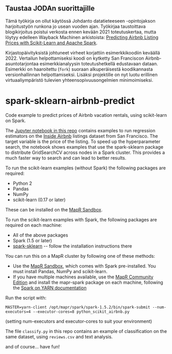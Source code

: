 ## Taustaa JODAn suorittajille

Tämä työkirja on ollut käytössä Johdanto datatieteeseen -opintojakson harjoitustyön runkona jo usean vuoden ajan. Työkirjaa taustoittava blogikirjoitus poistui verkosta ennen kevään 2021 toteutuskertaa, mutta löytyy edelleen Wayback Machinen arkistoista: [Predicting Airbnb Listing Prices with Scikit-Learn and Apache Spark](https://web.archive.org/web/20190807011959/https://mapr.com/blog/predicting-airbnb-listing-prices-scikit-learn-and-apache-spark/). 

Kirjastopäivityksistä johtuneet virheet korjattiin  esimerkkikoodiin keväällä 2022. Vertailun helpottamiseksi koodi on kytketty San Franciscon Airbnb-asuntotarjontaa esimerkkianalyysin toteutushetkellä edustavaan dataan. Esimerkki on haaroitettu (<code>fork</code>) suoraan alkuperäisestä koodikannasta versionhallinnan helpottamiseksi. Lisäksi projektille on nyt luotu erillinen virtuaaliympäristö tulevien yhteensopivuusongelmien minimoimiseksi.

# spark-sklearn-airbnb-predict

Code example to predict prices of Airbnb vacation rentals, using scikit-learn on Spark.

The [Jupyter notebook in this repo](https://github.com/mapr-demos/spark-sklearn-airbnb-predict/blob/master/python_scikit_airbnb.ipynb) contains examples to run regression estimators on the [Inside Airbnb](http://insideairbnb.com/get-the-data.html) listings dataset from San Francisco.  The target variable is the price of the listing.  To speed up the hyperparameter search, the notebook shows examples that use the spark-sklearn package to distribute GridSearchCV across nodes in a Spark cluster.  This provides a much faster way to search and can lead to better results.

To run the scikit-learn examples (without Spark) the following packages are required:
* Python 2
* Pandas
* NumPy
* scikit-learn (0.17 or later)

These can be installed on the [MapR Sandbox](https://www.mapr.com/products/mapr-sandbox-hadoop).

To run the scikit-learn examples with Spark, the following packages are required on each machine:
* All of the above packages
* Spark (1.5 or later)
* [spark-sklearn](https://github.com/databricks/spark-sklearn) -- follow the installation instructions there

You can run this on a MapR cluster by following one of these methods:
* Use the [MapR Sandbox](https://www.mapr.com/products/mapr-sandbox-hadoop), which comes with Spark pre-installed.  You must install Pandas, NumPy and scikit-learn.
* If you have multiple machines available, use the [MapR Community Edition](https://www.mapr.com/products/hadoop-download) and install the mapr-spark package on each machine, following the [Spark on YARN documentation](http://maprdocs.mapr.com/51/#Spark/SparkonYARN.html)

Run the script with:

```MASTER=yarn-client /opt/mapr/spark/spark-1.5.2/bin/spark-submit --num-executors=4 --executor-cores=8 python_scikit_airbnb.py```

(setting num-executors and executor-cores to suit your environment)

The file ```classify.py``` in this repo contains an example of classification on the same dataset, using ```reviews.csv``` and text analysis.

and of course... have fun!

